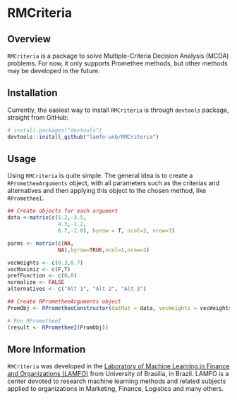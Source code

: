 # RMCriteria

## Overview

`RMCriteria` is a package to solve Multiple-Criteria Decision Analysis (MCDA) problems. For now, it only supports Promethee methods, but other methods may be developed in the future.

## Installation

Currently, the easiest way to install `RMCriteria` is through `devtools` package, straight from GitHub:
```R
# install.packages("devtools")
devtools::install_github("lamfo-unb/RMCriteria")
```

## Usage

Using `RMCriteria` is quite simple. The general idea is to create a `RPrometheeArguments` object, with all parameters such as the criterias and alternatives and then applying this object to the chosen method, like `RPrometheeI`.

```R
## Create objects for each argument
data <-matrix(c(5.2,-3.5,
                4.3,-1.2,
                6.7,-2.0), byrow = T, ncol=2, nrow=3)

parms <- matrix(c(NA,
                NA),byrow=TRUE,ncol=1,nrow=2)

vecWeights <- c(0.3,0.7)
vecMaximiz <- c(F,T)
prefFunction <- c(0,0)
normalize <- FALSE
alternatives <- c("Alt 1", "Alt 2", "Alt 3")

## Create RPrometheeArguments object
PromObj <- RPrometheeConstructor(datMat = data, vecWeights = vecWeights, vecMaximiz = vecMaximiz, prefFunction = prefFunction, parms = parms, normalize = normalize, alternatives = alternatives)

# Run RPrometheeI
(result <- RPrometheeI(PromObj))
```

## More Information

`RMCriteria` was developed in the [Laboratory of Machine Learning in Finance and Organizations (LAMFO)](https://lamfo-unb.github.io/) from University of Brasilia, in Brazil. LAMFO is a center devoted to research machine learning methods and related subjects applied to organizations in Marketing, Finance, Logistics and many others.
